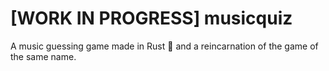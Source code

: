 # [WORK IN PROGRESS] musicquiz

A music guessing game made in Rust :crab: and a reincarnation of the game of the same name.

